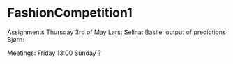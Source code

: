 # FashionCompetition1

Assignments Thursday 3rd of May
Lars:
Selina:
Basile: output of predictions
Bjørn:

Meetings:
Friday 13:00
Sunday ?

